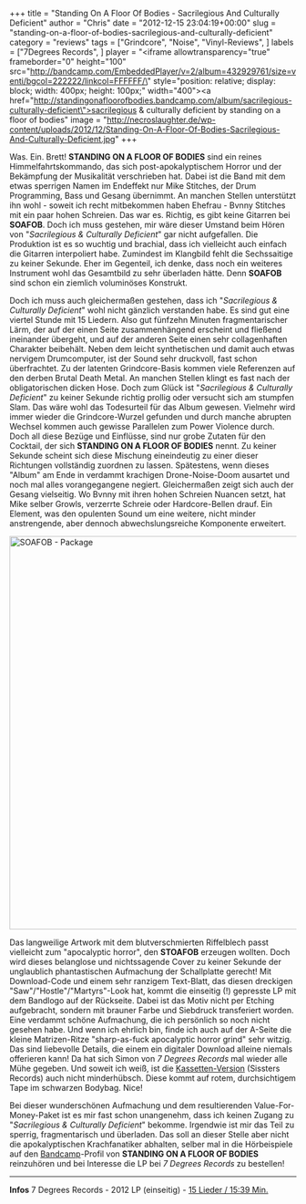 +++
title = "Standing On A Floor Of Bodies - Sacrilegious And Culturally Deficient"
author = "Chris"
date = "2012-12-15 23:04:19+00:00"
slug = "standing-on-a-floor-of-bodies-sacrilegious-and-culturally-deficient"
category = "reviews"
tags = ["Grindcore", "Noise", "Vinyl-Reviews", ]
labels = ["7Degrees Records", ]
player = "<iframe allowtransparency=\"true\" frameborder=\"0\" height=\"100\" src=\"http://bandcamp.com/EmbeddedPlayer/v=2/album=432929761/size=venti/bgcol=222222/linkcol=FFFFFF/\" style=\"position: relative; display: block; width: 400px; height: 100px;\" width=\"400\"><a href=\"http://standingonafloorofbodies.bandcamp.com/album/sacrilegious-culturally-deficient\">sacrilegious &amp; culturally deficient by standing on a floor of bodies</a></iframe>"
image = "http://necroslaughter.de/wp-content/uploads/2012/12/Standing-On-A-Floor-Of-Bodies-Sacrilegious-And-Culturally-Deficient.jpg"
+++

Was. Ein. Brett! **STANDING ON A FLOOR OF BODIES** sind ein reines Himmelfahrtskommando, das sich post-apokalyptischem Horror  und der Bekämpfung der Musikalität verschrieben hat. Dabei ist die Band mit dem etwas sperrigen Namen im Endeffekt nur Mike Stitches, der Drum Programming, Bass und Gesang übernimmt. An manchen Stellen unterstützt ihn wohl - soweit ich recht mitbekommen haben Ehefrau - Bvnny Stitches mit ein paar hohen Schreien. Das war es. Richtig, es gibt keine Gitarren bei **SOAFOB**. Doch ich muss gestehen, mir wäre dieser Umstand beim Hören von "_Sacrilegious & Culturally Deficient_" gar nicht aufgefallen. Die Produktion ist es so wuchtig und brachial, dass ich vielleicht auch einfach die Gitarren interpoliert habe. Zumindest im Klangbild fehlt die Sechssaitige zu keiner Sekunde. Eher im Gegenteil, ich denke, dass noch ein weiteres Instrument wohl das Gesamtbild zu sehr überladen hätte. Denn **SOAFOB** sind schon ein ziemlich voluminöses Konstrukt.

Doch ich muss auch gleichermaßen gestehen, dass ich "_Sacrilegious & Culturally Deficient_" wohl nicht gänzlich verstanden habe. Es sind gut eine viertel Stunde mit 15 Liedern. Also gut fünfzehn Minuten fragmentarischer Lärm, der auf der einen Seite zusammenhängend erscheint und fließend ineinander übergeht, und auf der anderen Seite einen sehr collagenhaften Charakter beibehält. Neben dem leicht synthetischen und damit auch etwas nervigem Drumcomputer, ist der Sound sehr druckvoll, fast schon überfrachtet. Zu der latenten Grindcore-Basis kommen viele Referenzen auf den derben Brutal Death Metal. An manchen Stellen klingt es fast nach der obligatorischen dicken Hose. Doch zum Glück ist "_Sacrilegious & Culturally Deficient_" zu keiner Sekunde richtig prollig oder versucht sich am stumpfen Slam. Das wäre wohl das Todesurteil für das Album gewesen. Vielmehr wird immer wieder die Grindcore-Wurzel gefunden und durch manche abrupten Wechsel kommen auch gewisse Parallelen zum Power Violence durch. Doch all diese Bezüge und Einflüsse, sind nur grobe Zutaten für den Cocktail, der sich **STANDING ON A FLOOR OF BODIES** nennt. Zu keiner Sekunde scheint sich diese Mischung eineindeutig zu einer dieser Richtungen vollständig zuordnen zu lassen. Spätestens, wenn dieses "Album" am Ende in verdammt krachigen Drone-Noise-Doom ausartet und noch mal alles vorangegangene negiert.
Gleichermaßen zeigt sich auch der Gesang vielseitig. Wo Bvnny mit ihren hohen Schreien Nuancen setzt, hat Mike selber Growls, verzerrte Schreie oder Hardcore-Bellen drauf. Ein Element, was den opulenten Sound um eine weitere, nicht minder anstrengende, aber dennoch abwechslungsreiche Komponente erweitert.

<img alt="SOAFOB - Package" class="alignleft size-large wp-image-9541" height="690" src="http://necroslaughter.de/wp-content/uploads/2012/12/SOAFOB-Package-673x690.jpg" width="673"/>

Das langweilige Artwork mit dem blutverschmierten Riffelblech passt vielleicht zum "apocalyptic horror", den **STOAFOB** erzeugen wollten. Doch wird dieses belanglose und nichtssagende Cover zu keiner Sekunde der unglaublich phantastischen Aufmachung der Schallplatte gerecht! Mit Download-Code und einem sehr ranzigem Text-Blatt, das diesen dreckigen "Saw"/"Hostle"/"Martyrs"-Look hat, kommt die einseitig (!) gepresste LP mit dem Bandlogo auf der Rückseite. Dabei ist das Motiv nicht per Etching aufgebracht, sondern mit brauner Farbe und Siebdruck transferiert worden. Eine verdammt schöne Aufmachung, die ich persönlich so noch nicht gesehen habe. Und wenn ich ehrlich bin, finde ich auch auf der A-Seite die kleine Matrizen-Ritze "sharp-as-fuck apocalyptic horror grind" sehr witzig. Das sind liebevolle Details, die einem ein digitaler Download alleine niemals offerieren kann! Da hat sich Simon von _7 Degrees Records_ mal wieder alle Mühe gegeben. Und soweit ich weiß, ist die <a href="http://sissterssound.bigcartel.com/product/soafob-cass-ss006">Kassetten-Version</a> (Sissters Records) auch nicht minderhübsch. Diese kommt auf rotem, durchsichtigem Tape im schwarzen Bodybag. Nice!

Bei dieser wunderschönen Aufmachung und dem resultierenden Value-For-Money-Paket ist es mir fast schon unangenehm, dass ich keinen Zugang zu "_Sacrilegious & Culturally Deficient_" bekomme. Irgendwie ist mir das Teil zu sperrig, fragmentarisch und überladen. Das soll an dieser Stelle aber nicht die apokalyptischen Krachfanatiker abhalten, selber mal in die Hörbeispiele auf den <a href="http://standingonafloorofbodies.bandcamp.com/">Bandcamp</a>-Profil von **STANDING ON A FLOOR OF BODIES** reinzuhören und bei Interesse die LP bei _7 Degrees Records_ zu bestellen!






---
**Infos**
7 Degrees Records - 2012
LP (einseitig) - <a href="http://www.metal-archives.com/albums/Standing_on_a_Floor_of_Bodies/Sacrilegious_%26_Culturally_Deficient/350097">15 Lieder / 15:39 Min.</a>
